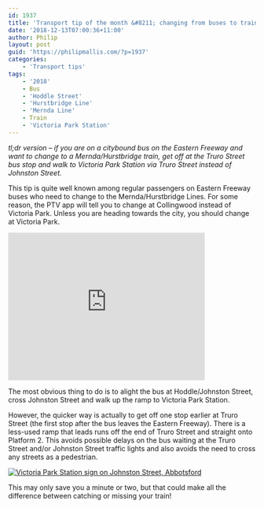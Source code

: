 ```yaml
---
id: 1937
title: 'Transport tip of the month &#8211; changing from buses to trains at Victoria Park Station'
date: '2018-12-13T07:00:36+11:00'
author: Philip
layout: post
guid: 'https://philipmallis.com/?p=1937'
categories:
    - 'Transport tips'
tags:
    - '2018'
    - Bus
    - 'Hoddle Street'
    - 'Hurstbridge Line'
    - 'Mernda Line'
    - Train
    - 'Victoria Park Station'
---
```


*tl;dr version – if you are on a citybound bus on the Eastern Freeway and want to change to a Mernda/Hurstbridge train, get off at the Truro Street bus stop and walk to Victoria Park Station via Truro Street instead of Johnston Street.*

This tip is quite well known among regular passengers on Eastern Freeway buses who need to change to the Mernda/Hurstbridge Lines. For some reason, the PTV app will tell you to change at Collingwood instead of Victoria Park. Unless you are heading towards the city, you should change at Victoria Park.

<iframe allowfullscreen="" frameborder="0" height="300" loading="lazy" src="https://www.google.com/maps/embed?pb=!1m14!1m12!1m3!1d1114.6206777764457!2d144.9932320537955!3d-37.79886562608664!2m3!1f0!2f0!3f0!3m2!1i1024!2i768!4f13.1!5e0!3m2!1sen!2sau!4v1541844302771" style="border:0" width="400"></iframe>

The most obvious thing to do is to alight the bus at Hoddle/Johnston Street, cross Johnston Street and walk up the ramp to Victoria Park Station.

However, the quicker way is actually to get off one stop earlier at Truro Street (the first stop after the bus leaves the Eastern Freeway). There is a less-used ramp that leads runs off the end of Truro Street and straight onto Platform 2. This avoids possible delays on the bus waiting at the Truro Street and/or Johnston Street traffic lights and also avoids the need to cross any streets as a pedestrian.

[![Victoria Park Station sign on Johnston Street, Abbotsford](https://farm2.staticflickr.com/1834/43085187425_c092fc5d67_z.jpg)](https://www.flickr.com/photos/philipmallis/43085187425/ "Victoria Park Station sign on Johnston Street, Abbotsford")<script async="" charset="utf-8" src="//embedr.flickr.com/assets/client-code.js"></script>

This may only save you a minute or two, but that could make all the difference between catching or missing your train!